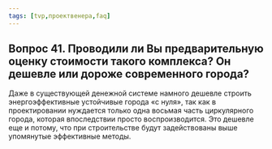 ```yaml
---
tags: [tvp,проектвенера,faq]
---
```

## Вопрос 41. Проводили ли Вы предварительную оценку стоимости такого комплекса? Он дешевле или дороже современного города?

Даже в существующей денежной системе намного дешевле строить энергоэффективные устойчивые города «с нуля», так как в проектировании нуждается только одна восьмая часть циркулярного города, которая впоследствии просто воспроизводится. Это дешевле еще и потому, что при строительстве будут задействованы выше упомянутые эффективные методы.